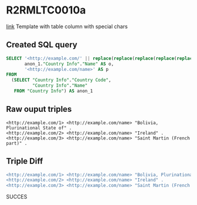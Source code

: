 # R2RMLTC0010a
[link](https://www.w3.org/TR/rdb2rdf-test-cases/#R2RMLTC0010a)
Template with table column with special chars

## Created SQL query
```sql
SELECT '<http://example.com/' || replace(replace(replace(replace(replace(replace(CAST(anon_1."Country Info"."Country Code" AS VARCHAR), ' ', '%20'), '/', '%2F'), '(', '%28'), ')', '%29'), ',', '%2C'), ':', '%3A') || '>' AS s,
       anon_1."Country Info"."Name" AS o,
       '<http://example.com/name>' AS p
FROM
  (SELECT "Country Info"."Country Code",
          "Country Info"."Name"
   FROM "Country Info") AS anon_1
```

## Raw ouput triples
```
<http://example.com/1> <http://example.com/name> "Bolivia, Plurinational State of" .
<http://example.com/2> <http://example.com/name> "Ireland" .
<http://example.com/3> <http://example.com/name> "Saint Martin (French part)" .
```

## Triple Diff
```diff
<http://example.com/1> <http://example.com/name> "Bolivia, Plurinational State of" .
<http://example.com/2> <http://example.com/name> "Ireland" .
<http://example.com/3> <http://example.com/name> "Saint Martin (French part)" .
```

SUCCES